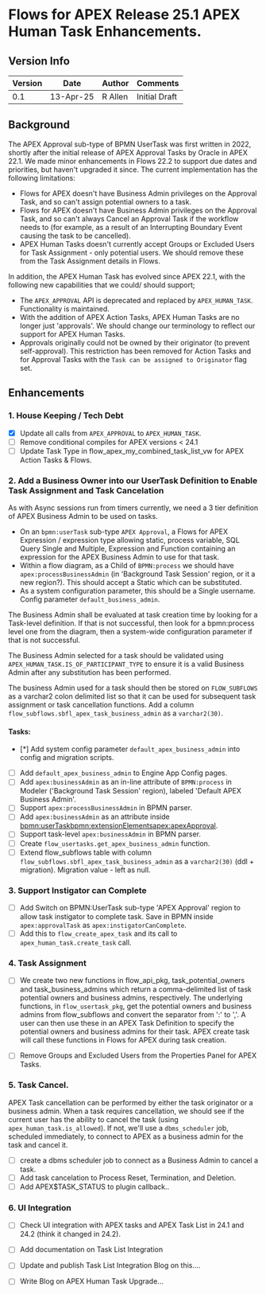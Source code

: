 # Flows for APEX Release 25.1 APEX Human Task Enhancements.

## Version Info

| Version| Date | Author | Comments
| -- | -- | --| --|
| 0.1 | 13-Apr-25 | R Allen | Initial Draft |

## Background

The APEX Approval sub-type of BPMN UserTask was first written in 2022, shortly after the initial release of APEX Approval Tasks by Oracle in APEX 22.1.  We made minor enhancements in Flows 22.2 to support due dates and priorities, but haven't upgraded it since.  The current implementation has the following limitations:
 - Flows for APEX doesn't have Business Admin privileges on the Approval Task, and so can't assign potential owners to a task.
 - Flows for APEX doesn't have Business Admin privileges on the Approval Task, and so can't always Cancel an Approval Task if the workflow needs to (for example, as a result of an Interrupting Boundary Event causing the task to be cancelled).
 - APEX Human Tasks doesn't currently accept Groups or Excluded Users for Task Assignment - only potential users.   We should remove these from the Task Assignment details in Flows.
  
In addition, the APEX Human Task has evolved since APEX 22.1, with the following new capabilities that we could/ should support;
- The `APEX_APPROVAL` API is deprecated and replaced by `APEX_HUMAN_TASK`.  Functionality is maintained.
- With the addition of APEX Action Tasks, APEX Human Tasks are no longer just 'approvals'.  We should change our terminology to reflect our support for APEX Human Tasks.
- Approvals  originally could not be owned by their originator (to prevent self-approval).  This restriction has been removed for Action Tasks and for Approval Tasks with the `Task can be assigned to Originator` flag set.  
  

## Enhancements

### 1.  House Keeping / Tech Debt

 - [x] Update all calls from `APEX_APPROVAL` to `APEX_HUMAN_TASK`.
 - [ ] Remove conditional compiles for APEX versions < 24.1
 - [ ] Update Task Type in flow_apex_my_combined_task_list_vw for APEX Action Tasks & Flows.

### 2. Add a Business Owner into our UserTask Definition to Enable Task Assignment and Task Cancelation

As with Async sessions run from timers currently, we need a 3 tier definition of APEX Business Admin to be used on tasks.
  - On an `bpmn:userTask` sub-type `APEX Approval`, a Flows for APEX Expression / expression type allowing static, process variable, SQL Query Single and Multiple, Expression and Function containing an expression for the APEX Business Admin to use for that task.
  - Within a flow diagram, as a Child of `BPMN:process` we should have `apex:processBusinessAdmin` (in 'Background Task Session' region, or it a new region?).  This should accept a Static which can be substituted.
 - As a system configuration parameter, this should be a Single username.  Config parameter `default_business_admin`.
  
The Business Admin shall be evaluated at task creation time by looking for a Task-level definition.   If that is not successful, then look for a bpmn:process level one from the diagram, then a system-wide configuration parameter if that is not successful.

The Business Admin selected for a task should be validated using `APEX_HUMAN_TASK.IS_OF_PARTICIPANT_TYPE` to ensure it is a valid Business Admin after any substitution has been performed.

The business Admin used for a task should then be stored on `FLOW_SUBFLOWS` as a varchar2 colon delimited list so that it can be used for subsequent task assignment or task cancellation functions. Add a column `flow_subflows.sbfl_apex_task_business_admin` as a `varchar2(30)`.

#### Tasks:

 - [*] Add system config parameter `default_apex_business_admin` into config and migration scripts.
 - [ ] Add `default_apex_business_admin` to Engine App Config pages.
 - [ ] Add `apex:businessAdmin` as an in-line attribute of `BPMN:process` in Modeler ('Background Task Session' region), labeled 'Default APEX Business Admin'.
 - [ ] Support `apex:processBusinessAdmin` in BPMN parser.
 - [ ] Add `apex:businessAdmin` as an attribute inside <bpmn:userTask><bpmn:extensionElements><apex:apexApproval>.
 - [ ] Support task-level `apex:businessAdmin` in BPMN parser.
 - [ ] Create `flow_usertasks.get_apex_business_admin` function.
 - [ ] Extend flow_subflows table with column `flow_subflows.sbfl_apex_task_business_admin` as a `varchar2(30)` (ddl + migration).  Migration value - left as null.

### 3.  Support Instigator can Complete

- [ ] Add Switch on BPMN:UserTask sub-type 'APEX Approval' region to allow task instigator to complete task. Save in BPMN inside `apex:approvalTask` as `apex:instigatorCanComplete`.
- [ ] Add this to `flow_create_apex_task` and its call to `apex_human_task.create_task` call.

### 4. Task Assignment

- [ ] We create two new functions in flow_api_pkg, task_potential_owners and task_business_admins which return a comma-delimited list of task potential owners and business admins, respectively.  The underlying functions, in `flow_usertask_pkg`, get the potential owners and business admins from flow_subflows and convert the separator from ':' to ','.  A user can then use these in an APEX Task Definition to specify the potential owners and business admins for their task.  APEX create task will call these functions in Flows for APEX during task creation.
- [ ] Remove Groups and Excluded Users from the Properties Panel for APEX Tasks.
  

### 5. Task Cancel.

APEX Task cancellation can be performed by either the task originator or a business admin. When a task requires cancellation, we should see if the current user has the ability to cancel the task (using `apex_human_task.is_allowed`).  If not, we'll use a `dbms_scheduler` job, scheduled immediately, to connect to APEX as a business admin for the task and cancel it.

- [ ] create a dbms scheduler job to connect as a Business Admin to cancel a task.
- [ ] Add task cancelation to Process Reset, Termination, and Deletion.
- [ ] Add APEX$TASK_STATUS to plugin callback..

### 6. UI Integration

- [ ] Check UI integration with APEX tasks and APEX Task List in 24.1 and 24.2 (think it changed in 24.2).  
- [ ] Add documentation on Task List Integration
- [ ] Update and publish Task List Integration Blog on this....
- [ ] Write Blog on APEX Human Task Upgrade...

